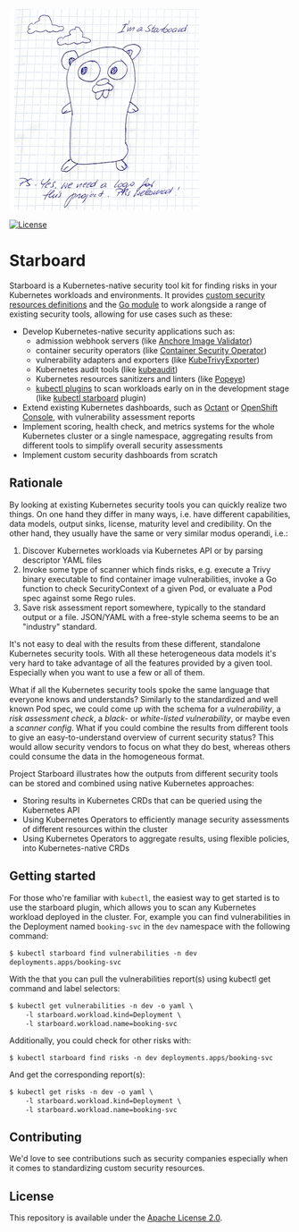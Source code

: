 ![Starboard](./docs/images/starboard-logo.png)

[![License][license-img]][license]

# Starboard

Starboard is a Kubernetes-native security tool kit for finding risks in your Kubernetes workloads and environments. It provides [custom security resources definitions][k8s-security-crds]
and the [Go module][starboard-go-module] to work alongside a range of existing security tools, allowing for use cases such as these:

- Develop Kubernetes-native security applications such as:
  - admission webhook servers (like [Anchore Image Validator][anchore-image-validator])
  - container security operators (like [Container Security Operator][container-security-operator])
  - vulnerability adapters and exporters (like [KubeTrivyExporter][kube-trivy-exporter])
  - Kubernetes audit tools (like [kubeaudit][kubeaudit])
  - Kubernetes resources sanitizers and linters (like [Popeye][popeye])
  - [kubectl plugins][kubectl-plugins] to scan workloads early on in the development stage
    (like [kubectl starboard][kubectl-starboard] plugin)
- Extend existing Kubernetes dashboards, such as [Octant][octant] or [OpenShift Console][openshift-console], with
  vulnerability assessment reports
- Implement scoring, health check, and metrics systems for the whole Kubernetes cluster or a single namespace, aggregating results from different tools to simplify overall security assessments
- Implement custom security dashboards from scratch

## Rationale

By looking at existing Kubernetes security tools you can quickly realize two things. On one hand they differ in many
ways, i.e. have different capabilities, data models, output sinks, license, maturity level and credibility.
On the other hand, they usually have the same or very similar modus operandi, i.e.:

1. Discover Kubernetes workloads via Kubernetes API or by parsing descriptor YAML files
2. Invoke some type of scanner which finds risks, e.g. execute a Trivy binary executable to find container image
   vulnerabilities, invoke a Go function to check SecurityContext of a given Pod, or evaluate a Pod spec against some Rego rules.
3. Save risk assessment report somewhere, typically to the standard output or a file. JSON/YAML with a free-style schema
   seems to be an "industry" standard.

It's not easy to deal with the results from these different, standalone Kubernetes security tools. 
With all these heterogeneous data models it's very hard to take advantage of all the features provided by a given tool.
Especially when you want to use a few or all of them.

What if all the Kubernetes security tools spoke the same language that everyone knows and understands?
Similarly to the standardized and well known Pod spec, we could come up with the schema for a *vulnerability*,
a *risk assessment check*, a *black-* or *white-listed vulnerability*, or maybe even a *scanner config*. What if you could combine the results from different tools to give an easy-to-understand overview of current security status? 
This would allow security vendors to focus on what they do best, whereas others could consume the data in the
homogeneous format.

Project Starboard illustrates how the outputs from different security tools can be stored and combined using native Kubernetes approaches: 
* Storing results in Kubernetes CRDs that can be queried using the Kubernetes API
* Using Kubernetes Operators to efficiently manage security assessments of different resources within the cluster
* Using Kubernetes Operators to aggregate results, using flexible policies, into Kubernetes-native CRDs 

## Getting started

For those who're familiar with `kubectl`, the easiest way to get started is to use the starboard plugin, which allows you to
scan any Kubernetes workload deployed in the cluster. For, example you can find vulnerabilities in the
Deployment named `booking-svc` in the `dev` namespace with the following command:

```
$ kubectl starboard find vulnerabilities -n dev deployments.apps/booking-svc
```

With the that you can pull the vulnerabilities report(s) using kubectl get command and label selectors:

```
$ kubectl get vulnerabilities -n dev -o yaml \
    -l starboard.workload.kind=Deployment \
    -l starboard.workload.name=booking-svc
```

Additionally, you could check for other risks with:

```
$ kubectl starboard find risks -n dev deployments.apps/booking-svc
```

And get the corresponding report(s):

```
$ kubectl get risks -n dev -o yaml \
    -l starboard.workload.kind=Deployment \
    -l starboard.workload.name=booking-svc
```

## Contributing

We'd love to see contributions such as security companies especially when it comes to standardizing custom security resources.

## License

This repository is available under the [Apache License 2.0][license].

[license-img]: https://img.shields.io/github/license/aquasecurity/starboard.svg
[license]: https://github.com/aquasecurity/starboard/blob/master/LICENSE
[k8s-security-crds]: https://github.com/aquasecurity/k8s-security-crds
[starboard-go-module]: https://github.com/aquasecurity/kubectl-starboard/tree/master/pkg
[kubectl-starboard]: https://github.com/aquasecurity/kubectl-starboard/tree/master/cmd/kubectl-starboard
[starboard-octant-plugin]: https://github.com/aquasecurity/starboard-octant-plugin
[octant]: https://github.com/vmware-tanzu/octant
[anchore-image-validator]: https://github.com/banzaicloud/anchore-image-validator
[kube-trivy-exporter]: https://github.com/kaidotdev/kube-trivy-exporter
[container-security-operator]: https://github.com/quay/container-security-operator
[kubectl-plugins]: https://kubernetes.io/docs/tasks/extend-kubectl/kubectl-plugins/
[kubeaudit]: https://github.com/Shopify/kubeaudit
[openshift-console]: https://github.com/openshift/console
[popeye]: https://github.com/derailed/popeye
